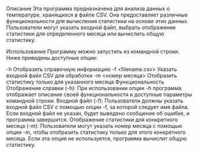 Описание
Эта программа предназначена для анализа данных о температуре, хранящихся в файле CSV. Она предоставляет различные функциональности для вычисления статистики на основе этих данных. 
Пользователи могут указать входной файл, выбрать отображение статистики для определенного месяца или вычислить общую статистику.

Использование
Программу можно запустить из командной строки. Ниже приведены доступные опции:


-h                       Отобразить справочную информацию
-f <filename.csv>        Указать входной файл CSV для обработки
-m <номер месяца>        Отобразить статистику только для указанного месяца
Функциональность
Отображение справки (-h): При использовании опции -h программа отображает описание своей функциональности и доступные параметры командной строки.
Входной файл (-f): Пользователи должны указать входной файл CSV с помощью опции -f, за которой следует имя файла. Если входной файл не указан, будет выведено сообщение об ошибке, и программа завершится.
Отображение статистики для конкретного месяца (-m): Пользователи могут указать номер месяца с помощью опции -m, чтобы отобразить статистику только для этого конкретного месяца. 
Если эта опция не используется, программа вычислит общую статистику.
